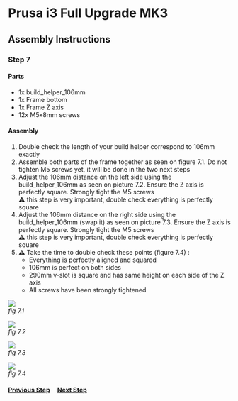 # Prusa i3 Full Upgrade MK3

## Assembly Instructions

### Step 7

#### Parts  

* 1x build_helper_106mm
* 1x Frame bottom
* 1x Frame Z axis
* 12x M5x8mm screws

#### Assembly

1. Double check the length of your build helper correspond to 106mm exactly
1. Assemble both parts of the frame together as seen on figure 7.1. Do not tighten M5 screws yet, it will be done in the two next steps
1. Adjust the 106mm distance on the left side using the build_helper_106mm as seen on picture 7.2. Ensure the Z axis is perfectly square. Strongly tight the M5 screws<br>
   :warning: this step is very important, double check everything is perfectly square
1. Adjust the 106mm distance on the right side using the build_helper_106mm (swap it) as seen on picture 7.3. Ensure the Z axis is perfectly square. Strongly tight the M5 screws<br>
   :warning: this step is very important, double check everything is perfectly square
1. :warning: Take the time to double check these points (figure 7.4) :
    * Everything is perfectly aligned and squared
    * 106mm is perfect on both sides
    * 290mm v-slot is square and has same height on each side of the Z axis
    * All screws have been strongly tightened



![](img/fig7.1.jpg)\
*fig 7.1*

![](img/fig7.2.jpg)\
*fig 7.2*

![](img/fig7.3.jpg)\
*fig 7.3*

![](img/fig7.4.jpg)\
*fig 7.4*

#### [Previous Step](step06.md) &nbsp;&nbsp;&nbsp; [Next Step](step08.md)
